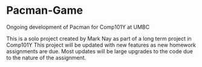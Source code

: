 # Pacman-Game
Ongoing development of Pacman for Comp101Y at UMBC

This is a solo project created by Mark Nay as part of a long term project in Comp101Y
This project will be updated with new features as new homework assignments are due.
Most updates will be large upgrades to the code due to the nature of the assignment.
